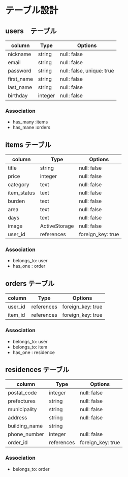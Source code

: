 # テーブル設計

## users　テーブル

|column    |Type   |Options                  |
|----------|-------|-------------------------|
|nickname  |string |null: false              |
|email     |string |null: false              |
|password  |string |null: false, unique: true|
|first_name|string |null: false              |
|last_name |string |null: false              |
|birthday  |integer|null: false              |

### Association

- has_many :items
- has_mane :orders

## items テーブル

|column     |Type         |Options          |
|-----------|-------------|-----------------|
|title      |string       |null: false      |
|price      |integer      |null: false      |
|category   |text         |null: false      |
|item_status|text         |null: false      |
|burden     |text         |null: false      |
|area       |text         |null: false      |
|days       |text         |null: false      |
|image      |ActiveStorage|null: false      |
|user_id    |references   |foreign_key: true|

### Association
- belongs_to: user
- has_one   : order

## orders テーブル

|column      |Type      |Options          |
|------------|----------|-----------------|
|user_id     |references|foreign_key: true|
|item_id     |references|foreign_key: true|

### Association
- belongs_to: user
- belongs_to: item
- has_one   : residence

## residences テーブル

|column       |Type      |Options          |
|-------------|----------|-----------------|
|postal_code  |integer   |null: false      |
|prefectures  |string    |null: false      |
|municipality |string    |null: false      |
|address      |string    |null: false      |
|building_name|string    |                 |
|phone_number |integer   |null: false      |
|order_id     |references|foreign_key: true|

### Association
- belongs_to: order